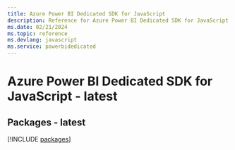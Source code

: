 ```yaml
---
title: Azure Power BI Dedicated SDK for JavaScript
description: Reference for Azure Power BI Dedicated SDK for JavaScript
ms.date: 02/21/2024
ms.topic: reference
ms.devlang: javascript
ms.service: powerbidedicated
---
```

# Azure Power BI Dedicated SDK for JavaScript - latest
## Packages - latest
[!INCLUDE [packages](power-bi-dedicated-index.md)]